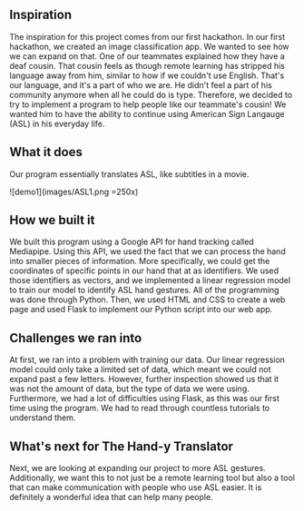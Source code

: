 
## Inspiration
The inspiration for this project comes from our first hackathon. In our first hackathon, we created an image classification app. We wanted to see how we can expand on that. One of our teammates explained how they have a deaf cousin. That cousin feels as though remote learning has stripped his language away from him, similar to how if we couldn't use English. That's our language, and it's a part of who we are. He didn't feel a part of his community anymore when all he could do is type. Therefore, we decided to try to implement a program to help people like our teammate's cousin! We wanted him to have the ability to continue using American Sign Langauge (ASL) in his everyday life. 

## What it does
Our program essentially translates ASL, like subtitles in a movie. 

![demo1](images/ASL1.png =250x)

## How we built it
We built this program using a Google API for hand tracking called Mediapipe. Using this API, we used the fact that we can process the hand into smaller pieces of information. More specifically, we could get the coordinates of specific points in our hand that at as identifiers. We used those identifiers as vectors, and we implemented a linear regression model to train our model to identify ASL hand gestures. All of the programming was done through Python. Then, we used HTML and CSS to create a web page and used Flask to implement our Python script into our web app.

## Challenges we ran into
At first, we ran into a problem with training our data. Our linear regression model could only take a limited set of data, which meant we could not expand past a few letters. However, further inspection showed us that it was not the amount of data, but the type of data we were using. Furthermore, we had a lot of difficulties using Flask, as this was our first time using the program. We had to read through countless tutorials to understand them. 

## What's next for The Hand-y Translator
Next, we are looking at expanding our project to more ASL gestures. Additionally, we want this to not just be a remote learning tool but also a tool that can make communication with people who use ASL easier. It is definitely a wonderful idea that can help many people. 

